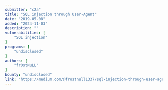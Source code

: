 ```yaml
---
submitter: "c2a"
title: "SQL injection through User-Agent"
date: "2019-05-08"
added: "2024-11-03"
description: ""
vulnerabilities: [
    "SQL injection"
]
programs: [
    "undisclosed"
]
authors: [
    "fr0stNuLL"
]
bounty: "undisclosed"
link: "https://medium.com/@frostnull1337/sql-injection-through-user-agent-44a1150f6888"
---
```




